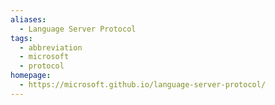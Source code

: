 ```yaml
---
aliases:
  - Language Server Protocol
tags:
  - abbreviation
  - microsoft
  - protocol
homepage:
  - https://microsoft.github.io/language-server-protocol/
---
```

